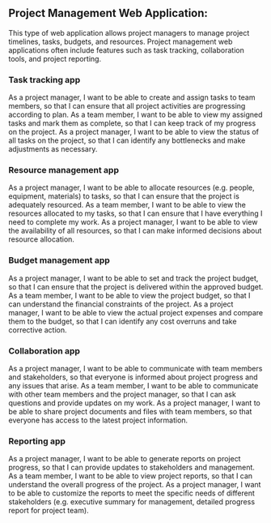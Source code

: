 ## Project Management Web Application:
This type of web application allows project managers to manage project timelines, tasks, budgets, and resources. Project management web applications often include features such as task tracking, collaboration tools, and project reporting.

### Task tracking app
As a project manager, I want to be able to create and assign tasks to team members, so that I can ensure that all project activities are progressing according to plan.
As a team member, I want to be able to view my assigned tasks and mark them as complete, so that I can keep track of my progress on the project.
As a project manager, I want to be able to view the status of all tasks on the project, so that I can identify any bottlenecks and make adjustments as necessary.
### Resource management app
As a project manager, I want to be able to allocate resources (e.g. people, equipment, materials) to tasks, so that I can ensure that the project is adequately resourced.
As a team member, I want to be able to view the resources allocated to my tasks, so that I can ensure that I have everything I need to complete my work.
As a project manager, I want to be able to view the availability of all resources, so that I can make informed decisions about resource allocation.
### Budget management app
As a project manager, I want to be able to set and track the project budget, so that I can ensure that the project is delivered within the approved budget.
As a team member, I want to be able to view the project budget, so that I can understand the financial constraints of the project.
As a project manager, I want to be able to view the actual project expenses and compare them to the budget, so that I can identify any cost overruns and take corrective action.
### Collaboration app
As a project manager, I want to be able to communicate with team members and stakeholders, so that everyone is informed about project progress and any issues that arise.
As a team member, I want to be able to communicate with other team members and the project manager, so that I can ask questions and provide updates on my work.
As a project manager, I want to be able to share project documents and files with team members, so that everyone has access to the latest project information.
### Reporting app
As a project manager, I want to be able to generate reports on project progress, so that I can provide updates to stakeholders and management.
As a team member, I want to be able to view project reports, so that I can understand the overall progress of the project.
As a project manager, I want to be able to customize the reports to meet the specific needs of different stakeholders (e.g. executive summary for management, detailed progress report for project team).
